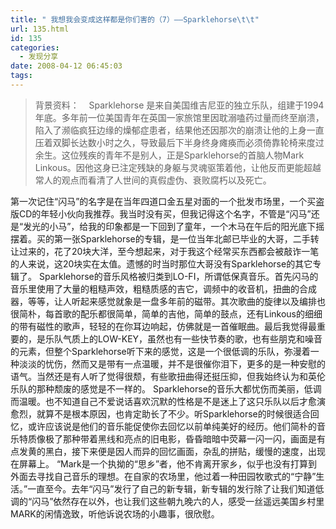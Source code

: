 ```yaml
---
title: " 我想我会变成这样都是你们害的（7）——Sparklehorse\t\t"
url: 135.html
id: 135
categories:
  - 发现分享
date: 2008-04-12 06:45:03
tags:
---
```


> 背景资料：    Sparklehorse 是来自美国维吉尼亚的独立乐队，组建于1994年底。多年前一位美国青年在英国一家旅馆里因耽溺嗑药过量而终至崩溃，陷入了濒临疯狂边缘的燥郁症患者，结果他还因那次的崩溃让他的上身一直压着双脚长达数小时之久，导致最后下半身终身瘫痪而必须倚靠轮椅来度过余生。这位残疾的青年不是别人，正是Sparklehorse的首脑人物Mark Linkous。因他这身已注定残缺的身躯与灵魂驱策着他，让他反而更能超越常人的观点而看清了人世间的真假虚伪、衰败腐朽以及死亡。

第一次记住“闪马”的名字是在当年四道口金五星对面的一个批发市场里，一个买盗版CD的年轻小伙向我推荐。我当时没有买，但我记得这个名字，不管是“闪马”还是“发光的小马”，给我的印象都是一下回到了童年，一个木马在午后的阳光底下摇摆着。买的第一张Sparklehorse的专辑，是一位当年北邮已毕业的大哥，二手转让过来的，花了20块大洋，至今想起来，对于我这个经常买东西都会被敲诈一笔的人来说，这20块实在太值。遗憾的时当时那位大哥没有Sparklehorse的其它专辑了。 Sparklehorse的音乐风格被归类到LO-FI，所谓低保真音乐。首先闪马的音乐里使用了大量的粗糙声效，粗糙质感的吉它，调频中的收音机，扭曲的合成器，等等，让人听起来感觉就象是一盘多年前的磁带。其次歌曲的旋律以及编排也很简朴，每首歌的配乐都很简单，简单的吉他，简单的鼓点，还有Linkous的细细的带有磁性的歌声，轻轻的在你耳边响起，仿佛就是一首催眠曲。最后我觉得最重要的，是乐队气质上的LOW-KEY，虽然也有一些快节奏的歌，也有些朋克和噪音的元素，但整个Sparklehorse听下来的感觉，这是一个很低调的乐队，弥漫着一种淡淡的忧伤，然而又是带有一点温暖，并不是很催你泪下，更多的是一种安慰的语气。当然还是有人听了觉得很颓，有些歌扭曲得还挺压抑，但我始终认为和英伦乐队的那种颓废的感觉是不一样的。 Sparklehorse的音乐大都忧伤而美丽，低调而温暖。也不知道自己不爱说话喜欢沉默的性格是不是迷上了这只乐队以后才愈演愈烈，就算不是根本原因，也肯定助长了不少。听Sparklehorse的时候很适合回忆，或许应该说是他们的音乐能促使你去回忆以前单纯美好的经历。他们简朴的音乐特质像极了那种带着黑线和亮点的旧电影，昏昏暗暗中荧幕一闪一闪，画面是有点发黄的黑白，接下来便是因人而异的回忆画面，杂乱的拼贴，缓慢的速度，出现在屏幕上。 “Mark是一个执拗的“思乡”者，他不肯离开家乡，似乎也没有打算到外面去寻找自己音乐的理想。在自家的农场里，他过着一种田园牧歌式的“宁静”生活。”一直至今。去年“闪马”发行了自己的新专辑，新专辑的发行除了让我们知道低调的“闪马”依然存在以外，也让我们这些朝九晚六的人，感受一丝遥远美国乡村里MARK的闲情逸致，听他诉说农场的小趣事，很欣慰。